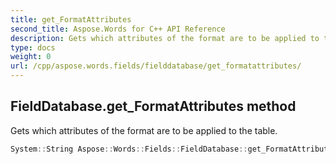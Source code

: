 ```yaml
---
title: get_FormatAttributes
second_title: Aspose.Words for C++ API Reference
description: Gets which attributes of the format are to be applied to the table. 
type: docs
weight: 0
url: /cpp/aspose.words.fields/fielddatabase/get_formatattributes/
---
```

## FieldDatabase.get_FormatAttributes method


Gets which attributes of the format are to be applied to the table.

```cpp
System::String Aspose::Words::Fields::FieldDatabase::get_FormatAttributes()
```

